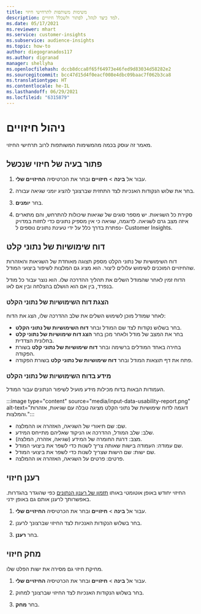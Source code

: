 ```yaml
---
title: משימות משותפות לתרחישי חיזוי
description: למד כיצד לנהל, לפתור ולשכלל חיזויים.
ms.date: 05/17/2021
ms.reviewer: mhart
ms.service: customer-insights
ms.subservice: audience-insights
ms.topic: how-to
author: diegogranados117
ms.author: digranad
manager: shellyha
ms.openlocfilehash: dccb8dcca8f65f64973e46fed9d83034d58282e2
ms.sourcegitcommit: bcc47d15d4f0eacf008e4dbc09baac7f062b3ca8
ms.translationtype: HT
ms.contentlocale: he-IL
ms.lasthandoff: 06/29/2021
ms.locfileid: "6315879"
---
```

# <a name="manage-predictions"></a>ניהול חיזויים

מאמר זה עוסק בכמה מהמשימות המשותפות לרוב תרחישי החיזוי.

## <a name="troubleshoot-a-failed-prediction"></a>פתור בעיה של חיזוי שנכשל

1. עבור אל **בינה** > **חיזויים** ובחר את הכרטיסיה **החיזויים שלי**.

1. בחר את שלוש הנקודות האנכיות לצד התחזית שברצונך להציג יומני שגיאה עבורה.

1. בחר **יומנים**.

1. סקירת כל השגיאות. יש מספר סוגים של שגיאות שיכולות להתרחש, והם מתארים איזה מצב גרם לשגיאה. לדוגמה, שגיאה כי אין מספיק נתונים כדי לחזות במדויק נפתרת בדרך כלל על ידי טעינת נתונים נוספים ל- Customer Insights.

## <a name="input-data-usability-report"></a>דוח שימושיות של נתוני קלט

דוח השימושיות של נתוני הקלט מספק תצוגה מאוחדת של השגיאות והאזהרות שהחיזויים המוכנים לשימוש עלולים ליצור. הוא מציג גם המלצות לשיפור ביצועי המודל.

הדוח זמין לאחר שהמודל השלים את תהליך ההדרכה שלו. הוא נוצר עבור כל מודל בנפרד, בין אם הוא הושלם בהצלחה ובין אם לאו.

### <a name="view-the-input-data-usability-report"></a>הצגת דוח השימושיות של נתוני הקלט

לאחר שמודל מוכן לשימוש השלים את שלב ההדרכה שלו, הצג את הדוח:
- בחר בשלוש נקודות לצד שם המודל ובחר **דוח השימושיות של נתוני הקלט**.
- בחר את המצב של מודל ולאחר מכן בחר **‏‫הצג דוח שימושיות של נתוני קלט‬** בחלונית הצדדית.
- בחירה באחד המודלים ברשימה ובחר **‏‫דוח שימושיות של נתוני קלט‬** בשורת הפקודה.
- פתח את דף תוצאות המודל ובחר **‏‫דוח שימושיות של נתוני קלט‬** בשורת הפקודה.

### <a name="information-in-the-input-data-usability-report"></a>מידע בדוח השימושיות של נתוני הקלט

העמודות הבאות בדוח מכילות מידע מועיל לשיפור הנתונים עבור המודל.

:::image type="content" source="media/input-data-usability-report.png" alt-text="דוגמה לדוח שימושיות של נתוני הקלט מציגה טבלה עם שגיאות, אזהרות והמלצות.":::

- שם: שם תיאורי של השגיאה, האזהרה או ההמלצה.
- שלב: שלב המודל, ההדרכה או הניקוד שאליהם מתייחס המידע.
- מצב: דרגת החומרה של המידע (שגיאה, אזהרה, המלצה).
- שם עמודה: העמודה בישות שאותה צריך לשנות כדי לשפר את ביצועי המודל.
- שם ישות: שם הישות שצריך לשנות כדי לשפר את ביצועי המודל.
- פרטים: פרטים על השגיאה, האזהרה או ההמלצה.

## <a name="refresh-a-prediction"></a>רענן חיזוי

החיזוי יחודש באופן אוטומטי באותו [תזמון של רענון הנתונים](system.md#schedule-tab) כפי שהוגדר בהגדרות. באפשרותך לרענן אותם גם באופן ידני.

1. עבור אל **בינה** > **חיזויים** ובחר את הכרטיסיה **החיזויים שלי**.

1. בחר בשלוש הנקודות האנכיות לצד החיזוי שברצונך לרענן.

1. בחר **רענן**.

## <a name="delete-a-prediction"></a>מחק חיזוי

מחיקת חיזוי גם מסירה את ישות הפלט שלו.

1. עבור אל **בינה** > **חיזויים** ובחר את הכרטיסיה **החיזויים שלי**.

1. בחר בשלוש הנקודות האנכיות לצד החיזוי שברצונך למחוק.

1. בחר **מחק**.
